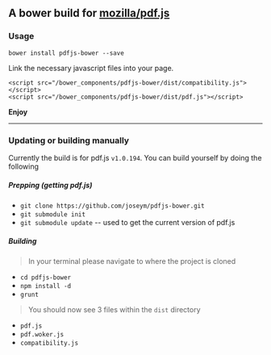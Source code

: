 ## A bower build for [mozilla/pdf.js](https://github.com/mozilla/pdf.js)

### Usage

`bower install pdfjs-bower --save`

Link the necessary javascript files into your page.

    <script src="/bower_components/pdfjs-bower/dist/compatibility.js"></script>
    <script src="/bower_components/pdfjs-bower/dist/pdf.js"></script>

__Enjoy__

---

### Updating or building manually
Currently the build is for pdf.js `v1.0.194`.
You can build yourself by doing the following

##### Prepping (getting pdf.js)
- `git clone https://github.com/joseym/pdfjs-bower.git`
- `git submodule init`
- `git submodule update` -- used to get the current version of pdf.js

##### Building
> In your terminal please navigate to where the project is cloned

- `cd pdfjs-bower`
- `npm install -d`
- `grunt`

> You should now see 3 files within the `dist` directory

- `pdf.js`
- `pdf.woker.js`
- `compatibility.js`